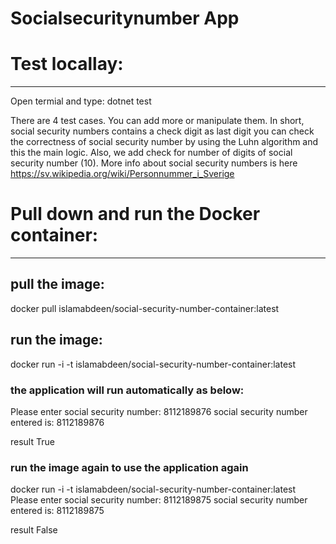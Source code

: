 # Socialsecuritynumber App

# Test locallay:
--------------
Open termial and type: dotnet test

There are 4 test cases. You can add more or manipulate them.
In short, social security numbers contains a check digit as last digit you can check the correctness of social security number by using the Luhn algorithm and this the main logic.
Also, we add check for number of digits of social security number (10).
More info about social security numbers is here https://sv.wikipedia.org/wiki/Personnummer_i_Sverige

# Pull down and run the Docker container:
----------------------------------------
## pull the image:
docker pull islamabdeen/social-security-number-container:latest

## run the image:
docker run -i -t islamabdeen/social-security-number-container:latest

### the application will run automatically as below:
Please enter social security number:
8112189876
social security number entered is: 8112189876

result True

### run the image again to use the application again
docker run -i -t islamabdeen/social-security-number-container:latest
Please enter social security number:
8112189875
social security number entered is: 8112189875

result False